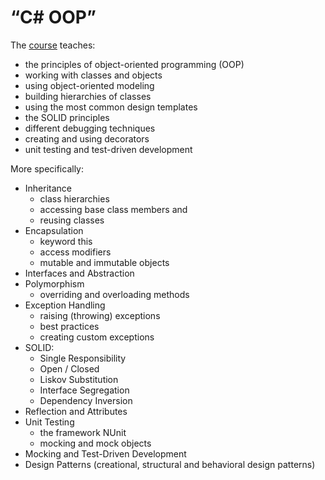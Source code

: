 # “C# OOP”

The [course](https://softuni.bg/trainings/3214/csharp-oop-february-2021) teaches:

- the principles of object-oriented programming (OOP)
- working with classes and objects
- using object-oriented modeling
- building hierarchies of classes
- using the most common design templates
- the SOLID principles
- different debugging techniques
- creating and using decorators
- unit testing and test-driven development

More specifically:

- Inheritance
  - class hierarchies
  - accessing base class members and
  - reusing classes
- Encapsulation
  - keyword this
  - access modifiers
  - mutable and immutable objects
- Interfaces and Abstraction
- Polymorphism
  - overriding and overloading methods
- Exception Handling
  - raising (throwing) exceptions
  - best practices
  - creating custom exceptions
- SOLID:
  - Single Responsibility
  - Open / Closed
  - Liskov Substitution
  - Interface Segregation
  - Dependency Inversion
- Reflection and Attributes
- Unit Testing
  - the framework NUnit
  - mocking and mock objects
- Mocking and Test-Driven Development
- Design Patterns (creational, structural and behavioral design patterns)
